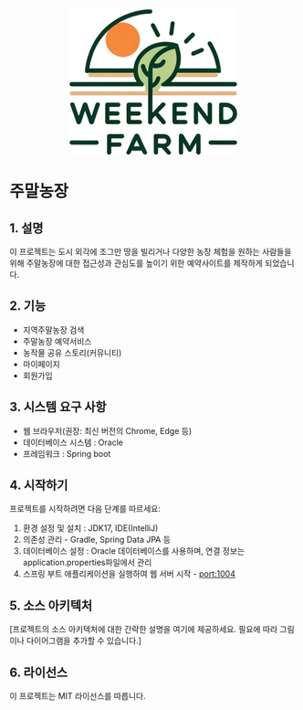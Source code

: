 <p align="center"><img src="src/main/resources/static/img/logo.png" width="294" height="255"></p>

# 주말농장

## 1. 설명
이 프로젝트는 도시 외각에 조그만 땅을 빌리거나 다양한 농장 체험을 원하는 사람들을 위해 주말농장에 대한 접근성과 관심도를 높이기 위한 예약사이트를 제작하게 되었습니다.

## 2. 기능
- 지역주말농장 검색
- 주말농장 예약서비스 
- 농작물 공유 스토리(커뮤니티) 
- 마이페이지
- 회원가입

## 3. 시스템 요구 사항
- 웹 브라우저(권장: 최신 버전의 Chrome, Edge 등)
- 데이터베이스 시스템 : Oracle
- 프레임워크 : Spring boot

## 4. 시작하기
프로젝트를 시작하려면 다음 단계를 따르세요:
1. 환경 설정 및 설치 : JDK17, IDE(IntelliJ)
2. 의존성 관리 - Gradle, Spring Data JPA 등
3. 데이터베이스 설정 : Oracle 데이터베이스를 사용하며, 연결 정보는 application.properties파일에서 관리
4. 스프링 부트 애플리케이션을 실행하여 웹 서버 시작 - [port:1004](http://localhost:1004/list)

## 5. 소스 아키텍처
[프로젝트의 소스 아키텍처에 대한 간략한 설명을 여기에 제공하세요. 필요에 따라 그림이나 다이어그램을 추가할 수 있습니다.]

## 6. 라이선스
이 프로젝트는 MIT 라이선스를 따릅니다.
